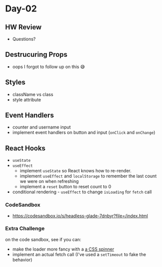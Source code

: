 # Day-02

## HW Review
  - Questions?

## Destrucuring Props
  - oops I forgot to follow up on this 😅

## Styles
  - className vs class
  - style attribute

## Event Handlers
  - counter and username input
  - implement event handlers on button and input (`onClick` and `onChange`)

## React Hooks
- `useState`
- `useEffect`
  - implement `useState` so React knows how to re-render.
  - implement `useEffect` and `localStorage` to remember the last count we were on when refreshing
  - implement a `reset` button to reset count to 0
- conditional rendering - `useEffect` to change `isLoading` for `fetch` call

### CodeSandbox
- https://codesandbox.io/s/headless-glade-7dnbyr?file=/index.html

### Extra Challenge
on the code sandbox, see if you can:
- make the loader more fancy with a [a CSS spinner](https://dev.to/afif/i-made-100-css-loaders-for-your-next-project-4eje)
- implement an actual fetch call (I've used a `setTimeout` to fake the behavior)